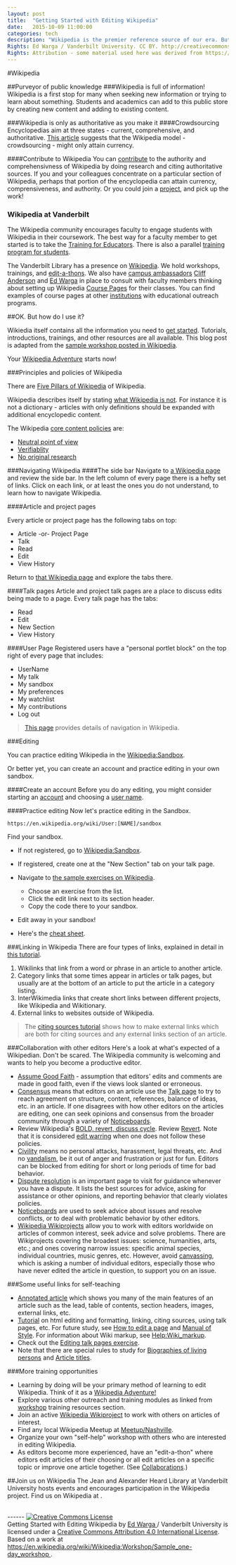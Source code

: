 ```yaml
---
layout: post
title:  "Getting Started with Editing Wikipedia"
date:   2015-10-09 11:00:00
categories: tech
description: "Wikipedia is the premier reference source of our era. But who writes its articles? How does the editorial process work? In this session, we’ll teach you everything you need to know to become a productive editor of Wikipedia. Learn how to create an account, add to existing articles, comment and pose questions on talk pages, and even create your own articles. We’ll also suggest how to incorporate Wikipedia into your pedagogy and scholarship."
Rights: Ed Warga / Vanderbilt University. CC BY. http://creativecommons.org/licenses/by/4.0/
Rights: Attribution - some material used here was derived from https://en.wikipedia.org/wiki/https://en.wikipedia.org/wiki/Workshop/Sample_one-day_workshop
---
```

#Wikipedia

##Purveyor of public knowledge
###Wikipedia is full of information! 
Wikipedia is a first stop for many when seeking new information or trying to learn about something. Students and academics can add to this public store by creating new content and adding to existing content. 

###Wikipedia is only as authoritative as you make it
####Crowdsourcing
Encyclopedias aim at three states - current, comprehensive, and authoritative. [This article](http://qz.com/480741/this-free-online-encyclopedia-has-achieved-what-wikipedia-can-only-dream-of/) suggests that the Wikipedia model - crowdsourcing - might only attain currency.

####Contribute to Wikipedia
You can [contribute](https://en.wikipedia.org/wiki/Wikipedia:Contributing_to_Wikipedia) to the authority and comprehensivness of Wikipedia by doing research and citing authoritative sources. If you and your colleagues concentrate on a particular section of Wikipedia, perhaps that portion of the encyclopedia can attain currency, comprensiveness, and authority. Or you could join a [project](https://en.wikipedia.org/wiki/Wikipedia:WikiProject_Directory), and pick up the work!

### Wikipedia at Vanderbilt
The Wikipedia community encourages faculty to engage students with Wikipedia in their coursework. The best way for a faculty member to get started is to take the [Training for Educators](https://en.wikipedia.org/wiki/Wikipedia:Training/For_educators). There is also a parallel [training program for students](https://en.wikipedia.org/wiki/Wikipedia:Training/For_students). 

The Vanderbilt Library has a presence on [Wikipedia](https://en.wikipedia.org/wiki/Wikipedia:GLAM/VU). We hold workshops, trainings, and [edit-a-thons](https://en.wikipedia.org/wiki/Wikipedia:How_to_run_an_edit-a-thon). We also have [campus ambassadors](https://en.wikipedia.org/wiki/Wikipedia:Training/For_Ambassadors) [Cliff Anderson](mailto:clifford.anderson@vanderbilt.edu) and [Ed Warga](mailto:ed.warga@vanderbilt.edu) in place to consult with faculty members thinking about setting up Wikipedia [Course Pages](https://en.wikipedia.org/wiki/Wikipedia:Course_pages) for their classes. You can find examples of course pages at other [institutions](https://en.wikipedia.org/wiki/Special:Institutions) with educational outreach programs.


##OK. But how do I use it?

Wikiedia itself contains all the information you need to [get started](https://en.wikipedia.org/wiki/Help:Getting_started). Tutorials, introductions, trainings, and other resources are all available. This blog post is adapted from the [sample workshop posted in Wikipedia](https://en.wikipedia.org/wiki/Wikipedia:Workshop/Sample_one-day_workshop).

Your [Wikipedia Adventure](https://en.wikipedia.org/wiki/The_Wikipedia_Adventure) starts now!

###Principles and policies of Wikipedia

There are [Five Pillars of Wikipedia](https://en.wikipedia.org/wiki/Wikipedia:Five_pillars) of Wikipedia.

Wikipedia describes itself by stating [what Wikipedia is not](https://en.wikipedia.org/wiki/What_Wikipedia_is_not). For instance it is not a dictionary - articles with only definitions should be expanded with additional encyclopedic content.

The Wikipedia [core content policies](https://en.wikipedia.org/wiki/Wikipedia:Core_content_policies) are:

* [Neutral point of view](https://en.wikipedia.org/wiki/Wikipedia:Neutral_point_of_view)
* [Verifiablity](https://en.wikipedia.org/wiki/Wikipedia:Verifiablity)
* [No original research](https://en.wikipedia.org/wiki/Wikipedia:No_original_research)

###Navigating Wikipedia
####The side bar
Navigate to [a Wikipedia page](https://en.wikipedia.org/wiki/Navigation) and review the side bar. In the left column of every page there is a hefty set of links. Click on each link, or at least the ones you do not understand, to learn how to navigate Wikipedia.

####Article and project pages

Every article or project page has the following tabs on top:

* Article -or- Project Page
* Talk
* Read
* Edit
* View History

Return to [that Wikipedia page](https://en.wikipedia.org/wiki/Navigation) and explore the tabs there.

####Talk pages
Article and project talk pages are a place to discuss edits being made to a page. Every talk page has the tabs:

* Read
* Edit
* New Section
* View History

####User Page
Registered users have a "personal portlet block" on the top right of every page that includes: 

* UserName
* My talk
* My sandbox
* My preferences
* My watchlist
* My contributions
* Log out

> [This page](https://en.wikipedia.org/wiki/Wikipedia:Navigation) provides details of navigation in Wikipedia.

###Editing

You can practice editing Wikipedia in the [Wikipedia:Sandbox](https://en.wikipedia.org/wiki/Wikipedia:Sandbox).

Or better yet, you can create an account and practice editing in your own sandbox.

####Create an account
Before you do any editing, you might consider starting an [account](https://en.wikipedia.org/w/index.php?title=Special:UserLogin&returnto=Wikipedia%3AUsername+policy&type=signup) and choosing a [user name](https://en.wikipedia.org/wiki/Wikipedia:Username_policy#Guidance_for_new_users).


####Practice editing
Now let's practice editing in the Sandbox.

    https://en.wikipedia.org/wiki/User:[NAME]/sandbox

 Find your sandbox. 
 * If not registered, go to [Wikipedia:Sandbox](https://en.wikipedia.org/wiki/Wikipedia:Sandbox). 
 * If registered, create one at the "New Section" tab on your talk page.

* Navigate to [the sample exercises on Wikipedia](https://en.wikipedia.org/wiki/Wikipedia:GLAM/VU/Events/fall2015_workshop#Workshop_Exercises).
	* Choose an exercise from the list. 
	* Click the edit link next to its section header. 
	* Copy the code there to your sandbox. 
* Edit away in your sandbox!
* Here's the [cheat sheet](https://en.wikipedia.org/wiki/Help:Cheatsheet).

###Linking in Wikipedia
There are four types of links, explained in detail in [this tutorial](https://en.wikipedia.org/wiki/Wikipedia:Tutorial/Wikipedia_links). 

1. Wikilinks that link from a word or phrase in an article to another article.
1. Category links that some times appear in articles or talk pages, but usually are at the bottom of an article to put the article in a category listing.
1. InterWikimedia links that create short links between different projects, like Wikipedia and Wikitionary. 
1. External links to websites outside of Wikipedia. 

>The [citing sources tutorial](https://en.wikipedia.org/wiki/Wikipedia:Tutorial/Citing_sources) shows how to make external links which are both for citing sources and any external links section of an article. 

###Collaboration with other editors
Here's a look at what's expected of a Wikipedian. Don't be scared. The Wikipedia community is welcoming and wants to help you become a productive editor.

* [Assume Good Faith](https://en.wikipedia.org/wiki/Wikipedia:Assume_Good_Faith) - assumption that editors' edits and comments are made in good faith, even if the views look slanted or erroneous.
* [Consensus](https://en.wikipedia.org/wiki/Wikipedia:Consensus) means that editors on an article use the [Talk page](https://en.wikipedia.org/wiki/Wikipedia:Talk_page) to try to reach agreement on structure, content, references, balance of ideas, etc. in an article. If one disagrees with how other editors on the articles are editing, one can seek opinions and consensus from the broader community through a variety of [Noticeboards](https://en.wikipedia.org/wiki/Wikipedia:Noticeboards).
* Review Wikipedia's [BOLD, revert, discuss cycle](https://en.wikipedia.org/wiki/Wikipedia:BOLD,_revert,_discuss_cycle). Review [Revert](https://en.wikipedia.org/wiki/Wikipedia:Revert). Note that it is considered [edit warring](https://en.wikipedia.org/wiki/Wikipedia:Edit_warring) when one does not follow these policies.
* [Civility](https://en.wikipedia.org/wiki/Wikipedia:Civility) means no personal attacks, harassment, legal threats, etc. And no [vandalism](https://en.wikipedia.org/wiki/Wikipedia:Vandalism), be it out of anger and frustration or just for fun. Editors can be blocked from editing for short or long periods of time for bad behavior.
* [Dispute resolution](https://en.wikipedia.org/wiki/Wikipedia:Dispute_resolution) is an important page to visit for guidance whenever you have a dispute. It lists the best sources for advice, asking for assistance or other opinions, and reporting behavior that clearly violates policies.
* [Noticeboards](https://en.wikipedia.org/wiki/Wikipedia:Noticeboards) are used to seek advice about issues and resolve conflicts, or to deal with problematic behavior by other editors.
* [Wikipedia Wikiprojects](https://en.wikipedia.org/wiki/Category:WikiProjects) allow you to work with editors worldwide on articles of common interest, seek advice and solve problems. There are Wikiprojects covering the broadest issues: science, humanities, arts, etc.; and ones covering narrow issues: specific animal species, individual countries, music genres, etc. However, avoid [canvassing](https://en.wikipedia.org/wiki/Canvassing), which is asking a number of individual editors, especially those who have never edited the article in question, to support you on an issue.

###Some useful links for self-teaching

* [Annotated article](https://en.wikipedia.org/wiki/Wikipedia:Annotated_article) which shows you many of the main features of an article such as the lead, table of contents, section headers, images, external links, etc.
* [Tutorial](https://en.wikipedia.org/wiki/Wikipedia:Tutorial) on html editing and formatting, linking, citing sources, using talk pages, etc. For future study, see [How to edit a page](https://en.wikipedia.org/wiki/Wikipedia:How_to_edit_a_page) and [Manual of Style](https://en.wikipedia.org/wiki/Wikipedia:Manual_of_Style). For information about Wiki markup, see [Help:Wiki_markup](https://en.wikipedia.org/wiki/Help:Wiki_markup).
* Check out the [Editing talk pages exercise](https://en.wikipedia.org/wiki/Workshop/Sample_exercises#Editing_talk_pages).
* Note that there are special rules to study for [Biographies of living persons](https://en.wikipedia.org/wiki/Biographies_of_living_persons) and [Article titles](https://en.wikipedia.org/wiki/Article_titles).

###More training opportunities
* Learning by doing will be your primary method of learning to edit Wikipedia. Think of it as a [Wikipedia Adventure!](https://en.wikipedia.org/wiki/The_Wikipedia_Adventure)
* Explore various other outreach and training modules as linked from [workshop](https://en.wikipedia.org/wiki/Workshop) training resources section.
* Join an active [Wikipedia Wikiproject](https://en.wikipedia.org/wiki/Category:WikiProjects) to work with others on articles of interest.
* Find any local Wikipedia Meetup at [Meetup/Nashville](https://en.wikipedia.org/wiki/Meetup/Nashville).
* Organize your own "self-help" workshop with others who are interested in editing Wikipedia. 
* As editors become more experienced, have an "edit-a-thon" where editors edit articles of their choosing or all edit articles on a specific topic or improve one article together. (See [Collaborations](https://en.wikipedia.org/wiki/Wikipedia:Collaborations).)

##Join us on Wikipedia
The Jean and Alexander Heard Library at Vanderbilt University hosts events and encourages participation in the Wikipedia project. Find us on Wikipedia at [](https://en.wikipedia.org/wiki/https://en.wikipedia.org/wiki/GLAM/VU).



<br/>
------
<a rel="license" href="http://creativecommons.org/licenses/by/4.0/"><img alt="Creative Commons License" style="border-width:0" src="https://i.creativecommons.org/l/by/4.0/88x31.png" /></a><br /><span xmlns:dct="http://purl.org/dc/terms/" href="http://purl.org/dc/dcmitype/Text" property="dct:title" rel="dct:type">Getting Started with Editing Wikipedia</span> by <a xmlns:cc="http://creativecommons.org/ns#" href="https://github.com/EdWarga" property="cc:attributionName" rel="cc:attributionURL">Ed Warga </a> / Vanderbilt University is licensed under a <a rel="license" href="http://creativecommons.org/licenses/by/4.0/">Creative Commons Attribution 4.0 International License</a>.<br />Based on a work at <a xmlns:dct="http://purl.org/dc/terms/" href="https://en.wikipedia.org/wiki/Wikipedia:Workshop/Sample_one-day_workshop" rel="dct:source">https://en.wikipedia.org/wiki/Wikipedia:Workshop/Sample_one-day_workshop </a>.



